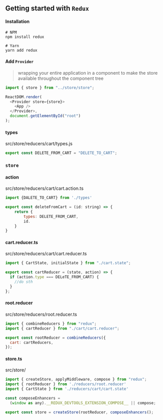 ## Getting started with `Redux`

#### Installation

```
# NPM
npm install redux

# Yarn
yarn add redux
```

#### Add `Provider`

> wrapping your entire application in a <Provider> component to make the store available throughout the component tree

```js
import { store } from "../store/store";

ReactDOM.render(
  <Provider store={store}>
    <App />
  </Provider>,
  document.getElementById("root")
);
```

#### types

src/store/reducers/cart/types.js

```js
export const DELETE_FROM_CART = "DELETE_TO_CART";
```

### `store`

#### action

src/store/reducers/cart/cart.action.ts

```js
import {DALETE_TO_CART} from './types'

export const deleteFromCart = (id: string) => {
	return {
		types: DELETE_FROM_CART,
		id.
	}
}

```

#### cart.reducer.ts

src/store/reducers/cart/cart.reducer.ts

```js
import { CartState, initialState } from "./cart.state";

export const cartReducer = (state, action) => {
  if (action.type === DELeTE_FROM_CART) {
    //do sth
  }
};
```

#### root.reducer

src/store/reducers/root.reducer.ts

```js
import { combineReducers } from "redux";
import { cartReducer } from "./cart/cart.reducer";

export const rootReducer = combineReducers({
  cart: cartReducers,
});
```

#### store.ts

src/store/

```js
import { createStore, applyMiddleware, compose } from "redux";
import { rootReducer } from './reducers/root.reducer'
import { CartState } from './reducers/cart/cart.state'

const composeEnhancers =
  (window as any).__REDUX_DEVTOOLS_EXTENSION_COMPOSE__ || compose;

export const store = createStore(rootReducer, composeEnhancers();

```

